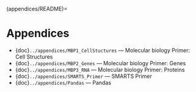 (appendices/README)=

# Appendices

- {doc}`../appendices/MBP1_CellStuctures` —  Molecular biology Primer: Cell Structures
- {doc}`../appendices/MBP2_Genes` — Molecular biology Primer: Genes
- {doc}`../appendices/MBP3_RNA` — Molecular biology Primer: Proteins
- {doc}`../appendices/SMARTS_Primer` — SMARTS Primer
- {doc}`../appendices/Pandas` — Pandas